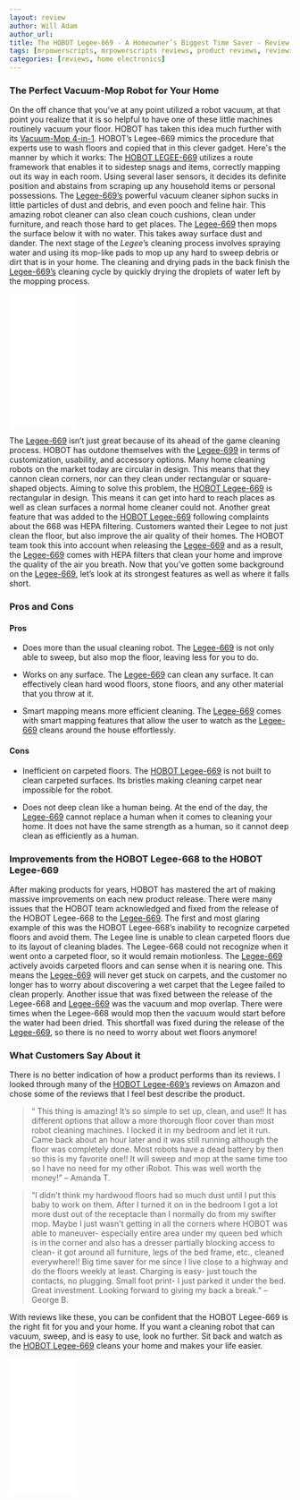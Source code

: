 ```yaml
---
layout: review
author: Will Adam
author_url: 
title: The HOBOT Legee-669 - A Homeowner’s Biggest Time Saver - Review
tags: [mrpowerscripts, mrpowerscripts reviews, product reviews, reviewing amazon products, amazon product]
categories: [reviews, home electronics]
---
```


### The Perfect Vacuum-Mop Robot for Your Home
On the off chance that you've at any point utilized a robot vacuum, at that point you realize that it is so helpful to have one of these little machines  routinely vacuum your floor. HOBOT has taken this idea much further with its [Vacuum-Mop 4-in-1](https://www.amazon.com/HOBOT-LEGEE-669-Vacuum-Mop-Automatic-Brushless/dp/B07QKDDVZY/ref=as_li_ss_tl?keywords=Legee-669&qid=1565292653&s=gateway&sr=8-2&linkCode=ll1&tag=mrpowerscript-20&linkId=1d7061d7fe8f0b3230558deab6b77938&language=en_US). HOBOT’s Legee-669 mimics the procedure that experts use to wash floors and copied that in this clever gadget. Here's the manner by which it works: The [HOBOT LEGEE-669](https://www.amazon.com/HOBOT-LEGEE-669-Vacuum-Mop-Automatic-Brushless/dp/B07QKDDVZY/ref=as_li_ss_tl?keywords=Legee-669&qid=1565292653&s=gateway&sr=8-2&linkCode=ll1&tag=mrpowerscript-20&linkId=1d7061d7fe8f0b3230558deab6b77938&language=en_US) utilizes a route framework that enables it to sidestep snags and items, correctly mapping out its way in each room. Using several laser sensors, it decides its definite position and abstains from scraping up any household items or personal possessions. The [Legee-669’s](https://www.amazon.com/HOBOT-LEGEE-669-Vacuum-Mop-Automatic-Brushless/dp/B07QKDDVZY/ref=as_li_ss_tl?keywords=Legee-669&qid=1565292653&s=gateway&sr=8-2&linkCode=ll1&tag=mrpowerscript-20&linkId=1d7061d7fe8f0b3230558deab6b77938&language=en_US) powerful vacuum cleaner siphon sucks in little particles of dust and debris, and even pooch and feline hair. This amazing robot cleaner can also clean couch cushions, clean under furniture, and reach those hard to get places. The [Legee-669](https://www.amazon.com/HOBOT-LEGEE-669-Vacuum-Mop-Automatic-Brushless/dp/B07QKDDVZY/ref=as_li_ss_tl?keywords=Legee-669&qid=1565292653&s=gateway&sr=8-2&linkCode=ll1&tag=mrpowerscript-20&linkId=1d7061d7fe8f0b3230558deab6b77938&language=en_US) then mops the surface below it with no water. This takes away surface dust and dander. The next stage of the *Legee*’s cleaning process involves spraying water and using its mop-like pads to mop up any hard to sweep debris or dirt that is in your home. The cleaning and drying pads in the back finish the [Legee-669’s](https://www.amazon.com/HOBOT-LEGEE-669-Vacuum-Mop-Automatic-Brushless/dp/B07QKDDVZY/ref=as_li_ss_tl?keywords=Legee-669&qid=1565292653&s=gateway&sr=8-2&linkCode=ll1&tag=mrpowerscript-20&linkId=1d7061d7fe8f0b3230558deab6b77938&language=en_US) cleaning cycle by quickly drying the droplets of water left by the mopping process.

<iframe style="width:120px;height:240px;" marginwidth="0" marginheight="0" scrolling="no" frameborder="0" src="//ws-na.amazon-adsystem.com/widgets/q?ServiceVersion=20070822&OneJS=1&Operation=GetAdHtml&MarketPlace=US&source=ss&ref=as_ss_li_til&ad_type=product_link&tracking_id=mrpowerscript-20&language=en_US&marketplace=amazon&region=US&placement=B07QKDDVZY&asins=B07QKDDVZY&linkId=1d54b3149e0596385cb264f83bc37e82&show_border=true&link_opens_in_new_window=true"></iframe>

The [Legee-669](https://www.amazon.com/HOBOT-LEGEE-669-Vacuum-Mop-Automatic-Brushless/dp/B07QKDDVZY/ref=as_li_ss_tl?keywords=Legee-669&qid=1565292653&s=gateway&sr=8-2&linkCode=ll1&tag=mrpowerscript-20&linkId=1d7061d7fe8f0b3230558deab6b77938&language=en_US) isn’t just great because of its ahead of the game cleaning process. HOBOT has outdone themselves with the [Legee-699](https://www.amazon.com/HOBOT-LEGEE-669-Vacuum-Mop-Automatic-Brushless/dp/B07QKDDVZY/ref=as_li_ss_tl?keywords=Legee-669&qid=1565292653&s=gateway&sr=8-2&linkCode=ll1&tag=mrpowerscript-20&linkId=1d7061d7fe8f0b3230558deab6b77938&language=en_US) in terms of customization, usability, and accessory options. Many home cleaning robots on the market today are circular in design. This means that they cannon clean corners, nor can they clean under rectangular or square-shaped objects. Aiming to solve this problem, the [HOBOT Legee-669](https://www.amazon.com/HOBOT-LEGEE-669-Vacuum-Mop-Automatic-Brushless/dp/B07QKDDVZY/ref=as_li_ss_tl?keywords=Legee-669&qid=1565292653&s=gateway&sr=8-2&linkCode=ll1&tag=mrpowerscript-20&linkId=1d7061d7fe8f0b3230558deab6b77938&language=en_US) is rectangular in design. This means it can get into hard to reach places as well as clean surfaces a normal home cleaner could not. Another great feature that was added to the [HOBOT Legee-669](https://www.amazon.com/HOBOT-LEGEE-669-Vacuum-Mop-Automatic-Brushless/dp/B07QKDDVZY/ref=as_li_ss_tl?keywords=Legee-669&qid=1565292653&s=gateway&sr=8-2&linkCode=ll1&tag=mrpowerscript-20&linkId=1d7061d7fe8f0b3230558deab6b77938&language=en_US) following complaints about the 668 was HEPA filtering. Customers wanted their Legee to not just clean the floor, but also improve the air quality of their homes. The HOBOT team took this into account when releasing the [Legee-669](https://www.amazon.com/HOBOT-LEGEE-669-Vacuum-Mop-Automatic-Brushless/dp/B07QKDDVZY/ref=as_li_ss_tl?keywords=Legee-669&qid=1565292653&s=gateway&sr=8-2&linkCode=ll1&tag=mrpowerscript-20&linkId=1d7061d7fe8f0b3230558deab6b77938&language=en_US) and as a result, the [Legee-669](https://www.amazon.com/HOBOT-LEGEE-669-Vacuum-Mop-Automatic-Brushless/dp/B07QKDDVZY/ref=as_li_ss_tl?keywords=Legee-669&qid=1565292653&s=gateway&sr=8-2&linkCode=ll1&tag=mrpowerscript-20&linkId=1d7061d7fe8f0b3230558deab6b77938&language=en_US) comes with HEPA filters that clean your home and improve the quality of the air you breath. Now that you’ve gotten some background on the [Legee-669](https://www.amazon.com/HOBOT-LEGEE-669-Vacuum-Mop-Automatic-Brushless/dp/B07QKDDVZY/ref=as_li_ss_tl?keywords=Legee-669&qid=1565292653&s=gateway&sr=8-2&linkCode=ll1&tag=mrpowerscript-20&linkId=1d7061d7fe8f0b3230558deab6b77938&language=en_US), let’s look at its strongest features as well as where it falls short.

  

### Pros and Cons

#### Pros

* Does more than the usual cleaning robot. The [Legee-669](https://www.amazon.com/HOBOT-LEGEE-669-Vacuum-Mop-Automatic-Brushless/dp/B07QKDDVZY/ref=as_li_ss_tl?keywords=Legee-669&qid=1565292653&s=gateway&sr=8-2&linkCode=ll1&tag=mrpowerscript-20&linkId=1d7061d7fe8f0b3230558deab6b77938&language=en_US) is not only able to sweep, but also mop the floor, leaving less for you to do.

* Works on any surface. The [Legee-669](https://www.amazon.com/HOBOT-LEGEE-669-Vacuum-Mop-Automatic-Brushless/dp/B07QKDDVZY/ref=as_li_ss_tl?keywords=Legee-669&qid=1565292653&s=gateway&sr=8-2&linkCode=ll1&tag=mrpowerscript-20&linkId=1d7061d7fe8f0b3230558deab6b77938&language=en_US) can clean any surface. It can effectively clean hard wood floors, stone floors, and any other material that you throw at it.

* Smart mapping means more efficient cleaning. The [Legee-669](https://www.amazon.com/HOBOT-LEGEE-669-Vacuum-Mop-Automatic-Brushless/dp/B07QKDDVZY/ref=as_li_ss_tl?keywords=Legee-669&qid=1565292653&s=gateway&sr=8-2&linkCode=ll1&tag=mrpowerscript-20&linkId=1d7061d7fe8f0b3230558deab6b77938&language=en_US) comes with smart mapping features that allow the user to watch as the [Legee-669](https://www.amazon.com/HOBOT-LEGEE-669-Vacuum-Mop-Automatic-Brushless/dp/B07QKDDVZY/ref=as_li_ss_tl?keywords=Legee-669&qid=1565292653&s=gateway&sr=8-2&linkCode=ll1&tag=mrpowerscript-20&linkId=1d7061d7fe8f0b3230558deab6b77938&language=en_US) cleans around the house effortlessly.

#### Cons

* Inefficient on carpeted floors. The [HOBOT Legee-669](https://www.amazon.com/HOBOT-LEGEE-669-Vacuum-Mop-Automatic-Brushless/dp/B07QKDDVZY/ref=as_li_ss_tl?keywords=Legee-669&qid=1565292653&s=gateway&sr=8-2&linkCode=ll1&tag=mrpowerscript-20&linkId=1d7061d7fe8f0b3230558deab6b77938&language=en_US) is not built to clean carpeted surfaces. Its bristles making cleaning carpet near impossible for the robot.

* Does not deep clean like a human being. At the end of the day, the [Legee-669](https://www.amazon.com/HOBOT-LEGEE-669-Vacuum-Mop-Automatic-Brushless/dp/B07QKDDVZY/ref=as_li_ss_tl?keywords=Legee-669&qid=1565292653&s=gateway&sr=8-2&linkCode=ll1&tag=mrpowerscript-20&linkId=1d7061d7fe8f0b3230558deab6b77938&language=en_US) cannot replace a human when it comes to cleaning your home. It does not have the same strength as a human, so it cannot deep clean as efficiently as a human.

### Improvements from the HOBOT Legee-668 to the HOBOT Legee-669

After making products for years, HOBOT has mastered the art of making massive improvements on each new product release. There were many issues that the HOBOT team acknowledged and fixed from the release of the HOBOT Legee-668 to the [Legee-669](https://www.amazon.com/HOBOT-LEGEE-669-Vacuum-Mop-Automatic-Brushless/dp/B07QKDDVZY/ref=as_li_ss_tl?keywords=Legee-669&qid=1565292653&s=gateway&sr=8-2&linkCode=ll1&tag=mrpowerscript-20&linkId=1d7061d7fe8f0b3230558deab6b77938&language=en_US). The first and most glaring example of this was the HOBOT Legee-668’s inability to recognize carpeted floors and avoid them. The Legee line is unable to clean carpeted floors due to its layout of cleaning blades. The Legee-668 could not recognize when it went onto a carpeted floor, so it would remain motionless. The [Legee-669](https://www.amazon.com/HOBOT-LEGEE-669-Vacuum-Mop-Automatic-Brushless/dp/B07QKDDVZY/ref=as_li_ss_tl?keywords=Legee-669&qid=1565292653&s=gateway&sr=8-2&linkCode=ll1&tag=mrpowerscript-20&linkId=1d7061d7fe8f0b3230558deab6b77938&language=en_US) actively avoids carpeted floors and can sense when it is nearing one. This means the [Legee-669](https://www.amazon.com/HOBOT-LEGEE-669-Vacuum-Mop-Automatic-Brushless/dp/B07QKDDVZY/ref=as_li_ss_tl?keywords=Legee-669&qid=1565292653&s=gateway&sr=8-2&linkCode=ll1&tag=mrpowerscript-20&linkId=1d7061d7fe8f0b3230558deab6b77938&language=en_US) will never get stuck on carpets, and the customer no longer has to worry about discovering a wet carpet that the Legee failed to clean properly. Another issue that was fixed between the release of the Legee-668 and [Legee-669](https://www.amazon.com/HOBOT-LEGEE-669-Vacuum-Mop-Automatic-Brushless/dp/B07QKDDVZY/ref=as_li_ss_tl?keywords=Legee-669&qid=1565292653&s=gateway&sr=8-2&linkCode=ll1&tag=mrpowerscript-20&linkId=1d7061d7fe8f0b3230558deab6b77938&language=en_US) was the vacuum and mop overlap. There were times when the Legee-668 would mop then the vacuum would start before the water had been dried. This shortfall was fixed during the release of the [Legee-669](https://www.amazon.com/HOBOT-LEGEE-669-Vacuum-Mop-Automatic-Brushless/dp/B07QKDDVZY/ref=as_li_ss_tl?keywords=Legee-669&qid=1565292653&s=gateway&sr=8-2&linkCode=ll1&tag=mrpowerscript-20&linkId=1d7061d7fe8f0b3230558deab6b77938&language=en_US), so there is no need to worry about wet floors anymore!

### What Customers Say About it

There is no better indication of how a product performs than its reviews. I looked through many of the [HOBOT Legee-669’s](https://www.amazon.com/HOBOT-LEGEE-669-Vacuum-Mop-Automatic-Brushless/dp/B07QKDDVZY/ref=as_li_ss_tl?keywords=Legee-669&qid=1565292653&s=gateway&sr=8-2&linkCode=ll1&tag=mrpowerscript-20&linkId=1d7061d7fe8f0b3230558deab6b77938&language=en_US) reviews on Amazon and chose some of the reviews that I feel best describe the product.

> “ This thing is amazing! It’s so simple to set up, clean, and use!! It has different options that allow a more thorough floor cover than most robot cleaning machines. I locked it in my bedroom and let it run. Came back about an hour later and it was still running although the floor was completely done. Most robots have a dead battery by then so this is my favorite one!! It will sweep and mop at the same time too so I have no need for my other iRobot. This was well worth the money!” – Amanda T.

> “I didn't think my hardwood floors had so much dust until I put this baby to work on them. After I turned it on in the bedroom I got a lot more dust out of the receptacle than I normally do from my swifter mop. Maybe I just wasn't getting in all the corners where HOBOT was able to maneuver- especially entire area under my queen bed which is in the corner and also has a dresser partially blocking access to clean- it got around all furniture, legs of the bed frame, etc., cleaned everywhere!! Big time saver for me since I live close to a highway and do the floors weekly at least. Charging is easy- just touch the contacts, no plugging. Small foot print- I just parked it under the bed. Great investment. Looking forward to giving my back a break.” – George B.

With reviews like these, you can be confident that the HOBOT Legee-669 is the right fit for you and your home. If you want a cleaning robot that can vacuum, sweep, and is easy to use, look no further. Sit back and watch as the [HOBOT Legee-669](https://www.amazon.com/HOBOT-LEGEE-669-Vacuum-Mop-Automatic-Brushless/dp/B07QKDDVZY/ref=as_li_ss_tl?keywords=Legee-669&qid=1565292653&s=gateway&sr=8-2&linkCode=ll1&tag=mrpowerscript-20&linkId=1d7061d7fe8f0b3230558deab6b77938&language=en_US) cleans your home and makes your life easier.

<iframe style="width:120px;height:240px;" marginwidth="0" marginheight="0" scrolling="no" frameborder="0" src="//ws-na.amazon-adsystem.com/widgets/q?ServiceVersion=20070822&OneJS=1&Operation=GetAdHtml&MarketPlace=US&source=ss&ref=as_ss_li_til&ad_type=product_link&tracking_id=mrpowerscript-20&language=en_US&marketplace=amazon&region=US&placement=B07QKDDVZY&asins=B07QKDDVZY&linkId=1d54b3149e0596385cb264f83bc37e82&show_border=true&link_opens_in_new_window=true"></iframe>